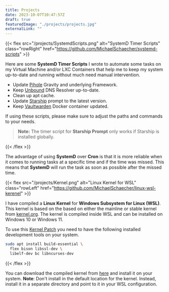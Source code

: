 ```yaml
---
title: Projects
date: 2023-10-07T10:47:57Z
draft: true
featuredImage: "./projects/projects.jpg"
externalLink: ""
---
```


{{< flex src="/projects/SystemdScripts.png" alt="SystemD Timer Scripts" class="rowRight"
href="https://github.com/MichaelSchaecher/systemd-scripts" >}}

Here are some **SystemD Timer Scripts** I wrote to automate some tasks on my Virtual Machine and/or LXC Containers that help me to keep my system up-to-date and running without much need manual intervention.

- Update [Pihole](https://pi-hole.net/) Gravity and underlying Framework.
- Keep [Unbound](https://nlnetlabs.nl/projects/unbound/about/) DNS Resolver up-to-date.
- Clean up apt cache.
- Update [Starship](https://starship.rs/) prompt to the latest version.
- Keep [Vaultwarden](https://hub.docker.com/r/vaultwarden/server) Docker container updated.

If using these scripts, please make sure to adjust the paths and commands to your needs.

> **Note:** The timer script for **Starship Prompt** only works if Starship is installed globally.

{{< /flex >}}

The advantage of using **SystemD** over **Cron** is that it is more reliable when it comes to running tasks at a specific time and if the time was missed. This means that **SystemD** will run the task as soon as possible after the missed time.

{{< flex src="/projects/Kernel.png" alt="Linux Kernel for WSL" class="rowLeft"
href="https://github.com/MichaelSchaecher/linux-wsl-kerenel" >}}

I have compiled a **Linux Kernel** for **Windows Subsystem for Linux (WSL)**. This kernel is based on the based on either the mainline or stable kernel from [kernel.org](https://www.kernel.org/). The kernel is compiled inside WSL and can be installed on Windows 10 or Windows 11.

To use this [Kernel Patch](https://github.com/MichaelSchaecher/wsl-kernel-patch) you need to have the following installed development tools on your system.

```bash
sudo apt install build-essential \
  flex bison libssl-dev \
  libelf-dev bc libncurses-dev
```

{{< /flex >}}

You can download the compiled kernel from [here](https://github.com/MichaelSchaecher/linux-wsl-kerenel/releases/tag/kernel-release) and install it on your system. **Note**: Don't install in the default location for the kernel. Instead, install it in a separate directory and point to it in your WSL configuration.

